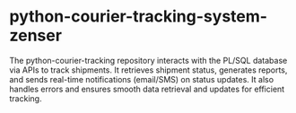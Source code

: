 # python-courier-tracking-system-zenser
The python-courier-tracking repository interacts with the PL/SQL database via APIs to track shipments. It retrieves shipment status, generates reports, and sends real-time notifications (email/SMS) on status updates. It also handles errors and ensures smooth data retrieval and updates for efficient tracking.
